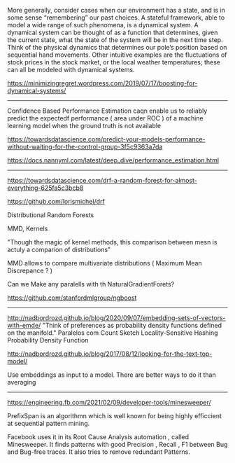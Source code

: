 
 More generally, consider cases when our environment has a state, and is in some sense “remembering” our past choices. A stateful framework, able to model a wide range of such phenomena, is a dynamical system. A dynamical system can be thought of as a function that determines, given the current state, what the state of the system will be in the next time step. Think of the physical dynamics that determines our pole’s position based on sequential hand movements. Other intuitive examples are the fluctuations of stock prices in the stock market, or the local weather temperatures; these can all be modeled with dynamical systems.

<https://minimizingregret.wordpress.com/2019/07/17/boosting-for-dynamical-systems/>
____

Confidence Based Performance Estimation caqn enable us to reliably predict the expectedf performance ( area under ROC ) of a machine learning model when the ground truth is not available

<https://towardsdatascience.com/predict-your-models-performance-without-waiting-for-the-control-group-3f5c9363a7da>

<https://docs.nannyml.com/latest/deep_dive/performance_estimation.html>



____


<https://towardsdatascience.com/drf-a-random-forest-for-almost-everything-625fa5c3bcb8>

<https://github.com/lorismichel/drf>

Distributional Random Forests

MMD, Kernels

"Though the magic of kernel methods, this comparison  between mesn is actuly a comparion of distributions"

MMD allows to compare multivariate distributions
    ( Maximum Mean Discrepance ? )

Can we Make any paralells with th NaturalGradientForets?

<https://github.com/stanfordmlgroup/ngboost>

___

<http://nadbordrozd.github.io/blog/2020/09/07/embedding-sets-of-vectors-with-emde/>
 "Think of preferences as probability density functions defined on the manifold."
 Paralelos com
  Count Sketch
  Locality-Sensitive Hashing
  Probability Density Function

<http://nadbordrozd.github.io/blog/2017/08/12/looking-for-the-text-top-model/>

Use embeddings as input to a model.
There are better ways to do it than averaging

___

<https://engineering.fb.com/2021/02/09/developer-tools/minesweeper/>

PrefixSpan is an algorithmn which is well known for being highly efficcient at sequential pattern mining.

Facebook uses it in its Root Cause Analysis automation , called Minesweeper.
It finds patterns with good Precision , Recall , F1 between  Bug and Bug-free traces. It also tries to remove redundant Patterns.
